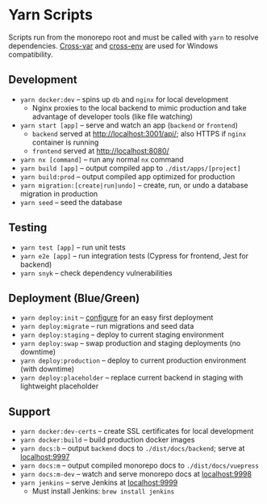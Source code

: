 # Yarn Scripts

Scripts run from the monorepo root and must be called with `yarn` to resolve dependencies. [Cross-var](https://www.npmjs.com/package/cross-var) and [cross-env](https://www.npmjs.com/package/cross-env) are used for Windows compatibility.

## Development

-   `yarn docker:dev` – spins up `db` and `nginx` for local development
    -   Nginx proxies to the local backend to mimic production and take advantage of developer tools (like file watching)
-   `yarn start [app]` – serve and watch an app (`backend` or `frontend`)
    -   `backend` served at [http://localhost:3001/api/](http://localhost:3001/api/); also HTTPS if `nginx` container is running
    -   `frontend` served at [http://localhost:8080/](http://localhost:8080/)
-   `yarn nx [command]` – run any normal `nx` command
-   `yarn build [app]` – output compiled app to `./dist/apps/[project]`
-   `yarn build:prod` – output compiled app optimized for production
-   `yarn migration:[create|run|undo]` – create, run, or undo a database migration in production
-   `yarn seed` – seed the database

## Testing

-   `yarn test [app]` – run unit tests
-   `yarn e2e [app]` – run integration tests (Cypress for frontend, Jest for backend)
-   `yarn snyk` – check dependency vulnerabilities

## Deployment (Blue/Green)

-   `yarn deploy:init` – [configure](../guide/deploy.md#configure) for an easy first deployment
-   `yarn deploy:migrate` – run migrations and seed data
-   `yarn deploy:staging` – deploy to current staging environment
-   `yarn deploy:swap` – swap production and staging deployments (no downtime)
-   `yarn deploy:production` – deploy to current production environment (with downtime)
-   `yarn deploy:placeholder` – replace current backend in staging with lightweight placeholder

## Support

-   `yarn docker:dev-certs` – create SSL certificates for local development
-   `yarn docker:build` – build production docker images
-   `yarn docs:b` – output `backend` docs to `./dist/docs/backend`; serve at [localhost:9997](http://localhost:9997/)
-   `yarn docs:m` – output compiled monorepo docs to `./dist/docs/vuepress`
-   `yarn docs:m-dev` – watch and serve monorepo docs at [localhost:9998](http://localhost:9998/)
-   `yarn jenkins` – serve Jenkins at [localhost:9999](http://localhost:9999/)
    -   Must install Jenkins: `brew install jenkins`
